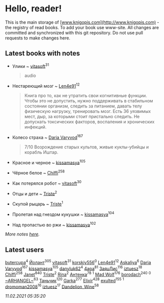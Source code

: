 # Hello, reader!
This is the main storage of [www.knigopis.com](http://www.knigopis.com) - the registry of read books.
To add your book use www-site. All changes are committed and synchronized with this git repository.
Do not use pull requests to make changes here.


## Latest books with notes
* Улики ~ [vitasoft](users/474/47446642-vkontakte)<sup>31</sup>
    > audio

* Нестареющий мозг ~ [Len4e91](users/254/254448176-yandex)<sup>12</sup>
    > Книга про то, как не утратить свои когнитивные функции. Чтобы это не допустить, нужно поддерживать в стабильном состоянии организм, следить за питанием, давать телу физическую нагрузку, тренировать мозг. Есть 36 уязвимых мест, дыр, за которыми стоит пристально следить. Не допускать токсических факторов, воспаления и хронических инфекций.

* Колесо страха ~ [Daria Varyvod](users/829/829893410524253-facebook)<sup>167</sup>
    > 7/10 Возрождение старых культов, живые куклы-убийцы и корабль Иштар.

* Красное и черное ~ [kissamasya](users/684/68439978-vkontakte)<sup>105</sup>

* Чёрное белое ~ [Chiffi](users/105/105831994080785626680-google)<sup>258</sup>

* Как потерялся робот ~ [vitasoft](users/474/47446642-vkontakte)<sup>30</sup>

* Отцы и дети ~ [Triste](users/517/5175580462988229760-mailru)<sup>2</sup>

* Скупой рыцарь ~ [Triste](users/517/5175580462988229760-mailru)<sup>1</sup>

* Пролетая над гнездом кукушки ~ [kissamasya](users/684/68439978-vkontakte)<sup>104</sup>

* Над пропастью во ржи ~ [kissamasya](users/684/68439978-vkontakte)<sup>102</sup>


_More notes [here](latest_books_with_notes.md)._


## Latest users
[butercupa](users/193/193697993-vkontakte)<sup>4</sup> 
[Йолант](users/104/104690883692185089260-google)<sup>305</sup> 
[vitasoft](users/474/47446642-vkontakte)<sup>31</sup> 
[korskiy556](users/500/500590279-yandex)<sup>0</sup> 
[Len4e91](users/254/254448176-yandex)<sup>12</sup> 
[Askaliya](users/326/326783541-vkontakte)<sup>6</sup> 
[Daria Varyvod](users/829/829893410524253-facebook)<sup>167</sup> 
[kissamasya](users/684/68439978-vkontakte)<sup>105</sup> 
[danyluk62](users/374/374149854-vkontakte)<sup>4</sup> 
[4apa](users/117/117392596378069249667-google)<sup>81</sup> 
[ЗаяцЛис](users/112/112388384595246311466-google)<sup>116</sup> 
[iztuesz](users/100/100877468102766148730-google)<sup>18</sup> 
[Chiffi](users/105/105831994080785626680-google)<sup>258</sup> 
[Janet](users/108/108113656204404967440-google)<sup>840</sup> 
[Triste](users/517/5175580462988229760-mailru)<sup>2</sup> 
[Rina](users/102/102857111133378678801-google)<sup>2</sup> 
[Антенка](users/118/118158645037334943900-google)<sup>78</sup> 
[](users/105/105446248129851948313-google)<sup>1</sup> 
[Mad Wolf](users/947/94738840-vkontakte)<sup>176</sup> 
[borodach](users/157/15706320-vkontakte)<sup>240</sup> 
[](users/111/111824448764476964677-google)<sup>0</sup> 
[~ARHANGEL~](users/642/64251996-vkontakte)<sup>63</sup> 
[Таньчик](users/209/2096581563762610-facebook)<sup>120</sup> 
[Garka](users/115/115753719718250012620-google)<sup>277</sup> 
[Elixir](users/115/115826717712507836033-google)<sup>428</sup> 
[exulted](users/100/100599204551896265722-google)<sup>155</sup> 
[](users/124/1242356572481047-facebook)<sup>1</sup> 
[dromoman2008](users/444/44461886-yandex)<sup>16</sup> 
[iztuesz](users/100/100877468102766148730-googleplus)<sup>17</sup> 
[Dandelion_Wine](users/586/58602788-vkontakte)<sup>58</sup> 


_11.02.2021 05:35:20_
